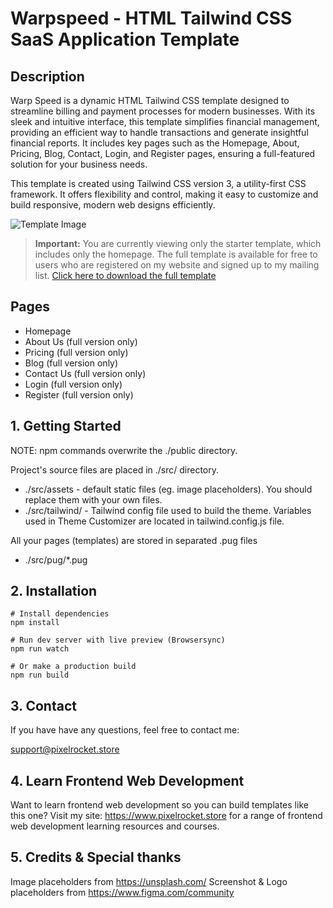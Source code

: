 # Warpspeed - HTML Tailwind CSS SaaS Application Template

## Description

Warp Speed is a dynamic HTML Tailwind CSS template designed to streamline billing and payment processes for modern businesses. With its sleek and intuitive interface, this template simplifies financial management, providing an efficient way to handle transactions and generate insightful financial reports. It includes key pages such as the Homepage, About, Pricing, Blog, Contact, Login, and Register pages, ensuring a full-featured solution for your business needs.

This template is created using Tailwind CSS version 3, a utility-first CSS framework. It offers flexibility and control, making it easy to customize and build responsive, modern web designs efficiently.

![Template Image](https://pixelrocket-public-assets.s3.eu-west-2.amazonaws.com/github-assets/warpspeed.png)

> **Important:** You are currently viewing only the starter template, which includes only the homepage. The full template is available for free to users who are registered on my website and signed up to my mailing list.
> [Click here to download the full template](https://pixelrocket.store/free-templates/html-templates/warp-speed-tailwind-html-website-template)


## Pages
- Homepage
- About Us (full version only)
- Pricing (full version only)
- Blog (full version only)
- Contact Us (full version only)
- Login (full version only)
- Register (full version only)


## 1. Getting Started

NOTE: npm commands overwrite the ./public directory.

Project's source files are placed in ./src/ directory. 
* ./src/assets - default static files (eg. image placeholders). You should replace them with your own files.
* ./src/tailwind/ - Tailwind config file used to build the theme. Variables used in Theme Customizer are located in tailwind.config.js file.

All your pages (templates) are stored in separated .pug files
* ./src/pug/*.pug 

## 2. Installation

```
# Install dependencies
npm install 

# Run dev server with live preview (Browsersync)
npm run watch

# Or make a production build 
npm run build
```

## 3. Contact

If you have have any questions, feel free to contact me:

support@pixelrocket.store

## 4. Learn Frontend Web Development

Want to learn frontend web development so you can build templates like this one? Visit my site: https://www.pixelrocket.store for a range of frontend web development learning resources and courses.

## 5. Credits & Special thanks

Image placeholders from https://unsplash.com/
Screenshot & Logo placeholders from https://www.figma.com/community
